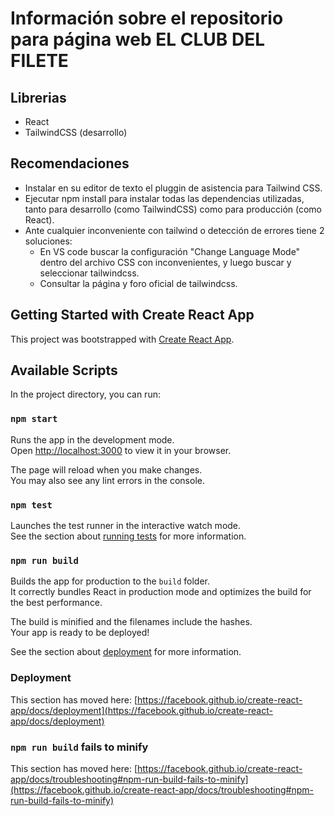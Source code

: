 # Información sobre el repositorio para página web EL CLUB DEL FILETE

## Librerias

- React
- TailwindCSS (desarrollo)

## Recomendaciones

- Instalar en su editor de texto el pluggin de asistencia para Tailwind CSS.
- Ejecutar npm install para instalar todas las dependencias utilizadas, tanto para desarrollo (como TailwindCSS) como para producción (como React).
- Ante cualquier inconveniente con tailwind o detección de errores tiene 2 soluciones:
  - En VS code buscar la configuración "Change Language Mode" dentro del archivo CSS con inconvenientes, y luego buscar y seleccionar tailwindcss.
  - Consultar la página y foro oficial de tailwindcss.

## Getting Started with Create React App

This project was bootstrapped with [Create React App](https://github.com/facebook/create-react-app).

## Available Scripts

In the project directory, you can run:

### `npm start`

Runs the app in the development mode.\
Open [http://localhost:3000](http://localhost:3000) to view it in your browser.

The page will reload when you make changes.\
You may also see any lint errors in the console.

### `npm test`

Launches the test runner in the interactive watch mode.\
See the section about [running tests](https://facebook.github.io/create-react-app/docs/running-tests) for more information.

### `npm run build`

Builds the app for production to the `build` folder.\
It correctly bundles React in production mode and optimizes the build for the best performance.

The build is minified and the filenames include the hashes.\
Your app is ready to be deployed!

See the section about [deployment](https://facebook.github.io/create-react-app/docs/deployment) for more information.

### Deployment

This section has moved here: [https://facebook.github.io/create-react-app/docs/deployment](https://facebook.github.io/create-react-app/docs/deployment)

### `npm run build` fails to minify

This section has moved here: [https://facebook.github.io/create-react-app/docs/troubleshooting#npm-run-build-fails-to-minify](https://facebook.github.io/create-react-app/docs/troubleshooting#npm-run-build-fails-to-minify)
